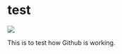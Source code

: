 # test
<img src="https://publicdomainvectors.org/photos/work-in-progress-woman_at_work-o-f-daisy.png">

This is to test how Github is working.
